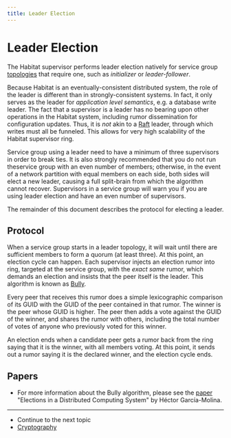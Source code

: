 ```yaml
---
title: Leader Election
---
```


# Leader Election

The Habitat supervisor performs leader election natively for service group [topologies](/docs/run-packages-topologies) that require one, such as _initializer_ or _leader-follower_.

Because Habitat is an eventually-consistent distributed system, the role of the leader is different than in strongly-consistent systems. In fact, it only serves as the leader for *application level semantics*, e.g. a database write leader. The fact that a supervisor is a leader has no bearing upon other operations in the Habitat system, including rumor dissemination for configuration updates. Thus, it is _not_ akin to a [Raft](https://raft.github.io/) leader, through which writes must all be funneled. This allows for very high scalability of the Habitat supervisor ring.

Service group using a leader need to have a minimum of three supervisors in order to break ties. It is also strongly recommended that you do not run theservice group with an even number of members; otherwise, in the event of a network partition with equal members on each side, both sides will elect a new leader, causing a full split-brain from which the algorithm cannot recover. Supervisors in a service group will warn you if you are using leader election and have an even number of supervisors.

The remainder of this document describes the protocol for electing a leader.

## Protocol

When a service group starts in a leader topology, it will wait until there are sufficient members to form a quorum (at least three). At this point, an election cycle can happen. Each supervisor injects an election rumor into ring, targeted at the service group, with the _exact same_ rumor, which demands an election and insists that the peer itself is the leader. This algorithm is known as [Bully](https://en.wikipedia.org/wiki/Bully_algorithm).

Every peer that receives this rumor does a simple lexicographic comparison of its GUID with the GUID of the peer contained in that rumor. The winner is the peer whose GUID is higher. The peer then adds a vote against the GUID of the winner, and shares the rumor with others, including the total number of votes of anyone who previously voted for this winner.

An election ends when a candidate peer gets a rumor back from the ring saying that it is the winner, with all members voting. At this point, it sends out a rumor saying it is the declared winner, and the election cycle ends.

## Papers

* For more information about the Bully algorithm, please see the [paper](http://dl.acm.org/citation.cfm?id=1309451) "Elections in a Distributed Computing System" by Héctor García-Molina.

<hr>
<ul class="main-content--link-nav">
  <li>Continue to the next topic</li>
  <li><a href="/docs/internals-crypto">Cryptography</a></li>
</ul>
